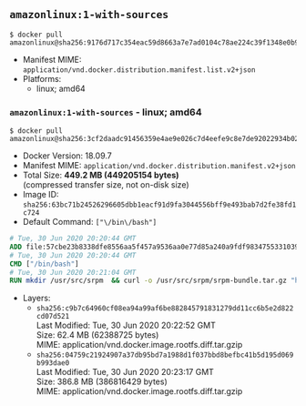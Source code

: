 ## `amazonlinux:1-with-sources`

```console
$ docker pull amazonlinux@sha256:9176d717c354eac59d8663a7e7ad0104c78ae224c39f1348e0b9876b1adaf127
```

-	Manifest MIME: `application/vnd.docker.distribution.manifest.list.v2+json`
-	Platforms:
	-	linux; amd64

### `amazonlinux:1-with-sources` - linux; amd64

```console
$ docker pull amazonlinux@sha256:3cf2daadc91456359e4ae9e026c7d4eefe9c8e7de92022934b026e42e53c934b
```

-	Docker Version: 18.09.7
-	Manifest MIME: `application/vnd.docker.distribution.manifest.v2+json`
-	Total Size: **449.2 MB (449205154 bytes)**  
	(compressed transfer size, not on-disk size)
-	Image ID: `sha256:63bc71b24526296605dbb1eacf91d9fa3044556bff9e493bab7d2fe38fd1c724`
-	Default Command: `["\/bin\/bash"]`

```dockerfile
# Tue, 30 Jun 2020 20:20:44 GMT
ADD file:57cbe23b8338dfe8556aa5f457a9536aa0e77d85a240a9fdf983475533103983 in / 
# Tue, 30 Jun 2020 20:20:44 GMT
CMD ["/bin/bash"]
# Tue, 30 Jun 2020 20:21:04 GMT
RUN mkdir /usr/src/srpm  && curl -o /usr/src/srpm/srpm-bundle.tar.gz "https://amazon-linux-docker-sources.s3-accelerate.amazonaws.com/srpm-bundle-de8e94c334f37301fbb7ac231f1decb67297aa7138fb78c484cf0a2e5f930f11.tar.gz"  && echo "6a4587bb7665170c749dde5bfe60522fec92b691c3e190abd7ac089908fb8ae7  /usr/src/srpm/srpm-bundle.tar.gz" | sha256sum -c -
```

-	Layers:
	-	`sha256:c9b7c64960cf08ea94a99af6be882845791831279dd11cc6b5e2d822cd07d521`  
		Last Modified: Tue, 30 Jun 2020 20:22:52 GMT  
		Size: 62.4 MB (62388725 bytes)  
		MIME: application/vnd.docker.image.rootfs.diff.tar.gzip
	-	`sha256:04759c21924907a37db95bd7a1988d1f037bbd8befbc41b5d195d069b993dae0`  
		Last Modified: Tue, 30 Jun 2020 20:23:17 GMT  
		Size: 386.8 MB (386816429 bytes)  
		MIME: application/vnd.docker.image.rootfs.diff.tar.gzip
